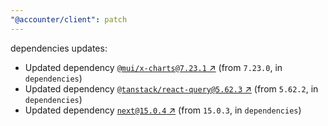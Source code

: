```yaml
---
"@accounter/client": patch
---
```

dependencies updates:
  - Updated dependency [`@mui/x-charts@7.23.1` ↗︎](https://www.npmjs.com/package/@mui/x-charts/v/7.23.1) (from `7.23.0`, in `dependencies`)
  - Updated dependency [`@tanstack/react-query@5.62.3` ↗︎](https://www.npmjs.com/package/@tanstack/react-query/v/5.62.3) (from `5.62.2`, in `dependencies`)
  - Updated dependency [`next@15.0.4` ↗︎](https://www.npmjs.com/package/next/v/15.0.4) (from `15.0.3`, in `dependencies`)

